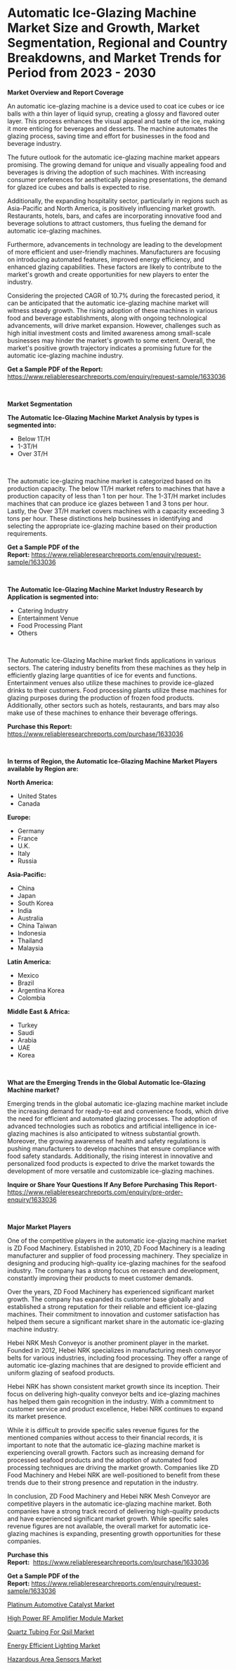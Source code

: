 <p><h1>Automatic Ice-Glazing Machine Market Size and Growth, Market Segmentation, Regional and Country Breakdowns, and Market Trends for Period from 2023 -  2030</h1></p><p><strong>Market Overview and Report Coverage</strong></p>
<p><p>An automatic ice-glazing machine is a device used to coat ice cubes or ice balls with a thin layer of liquid syrup, creating a glossy and flavored outer layer. This process enhances the visual appeal and taste of the ice, making it more enticing for beverages and desserts. The machine automates the glazing process, saving time and effort for businesses in the food and beverage industry.</p><p>The future outlook for the automatic ice-glazing machine market appears promising. The growing demand for unique and visually appealing food and beverages is driving the adoption of such machines. With increasing consumer preferences for aesthetically pleasing presentations, the demand for glazed ice cubes and balls is expected to rise.</p><p>Additionally, the expanding hospitality sector, particularly in regions such as Asia-Pacific and North America, is positively influencing market growth. Restaurants, hotels, bars, and cafes are incorporating innovative food and beverage solutions to attract customers, thus fueling the demand for automatic ice-glazing machines.</p><p>Furthermore, advancements in technology are leading to the development of more efficient and user-friendly machines. Manufacturers are focusing on introducing automated features, improved energy efficiency, and enhanced glazing capabilities. These factors are likely to contribute to the market's growth and create opportunities for new players to enter the industry.</p><p>Considering the projected CAGR of 10.7% during the forecasted period, it can be anticipated that the automatic ice-glazing machine market will witness steady growth. The rising adoption of these machines in various food and beverage establishments, along with ongoing technological advancements, will drive market expansion. However, challenges such as high initial investment costs and limited awareness among small-scale businesses may hinder the market's growth to some extent. Overall, the market's positive growth trajectory indicates a promising future for the automatic ice-glazing machine industry.</p></p>
<p><strong>Get a Sample PDF of the Report:</strong> <a href="https://www.reliableresearchreports.com/enquiry/request-sample/1633036">https://www.reliableresearchreports.com/enquiry/request-sample/1633036</a></p>
<p>&nbsp;</p>
<p><strong>Market Segmentation</strong></p>
<p><strong>The Automatic Ice-Glazing Machine Market Analysis by types is segmented into:</strong></p>
<p><ul><li>Below 1T/H</li><li>1-3T/H</li><li>Over 3T/H</li></ul></p>
<p>&nbsp;</p>
<p><p>The automatic ice-glazing machine market is categorized based on its production capacity. The below 1T/H market refers to machines that have a production capacity of less than 1 ton per hour. The 1-3T/H market includes machines that can produce ice glazes between 1 and 3 tons per hour. Lastly, the Over 3T/H market covers machines with a capacity exceeding 3 tons per hour. These distinctions help businesses in identifying and selecting the appropriate ice-glazing machine based on their production requirements.</p></p>
<p><strong>Get a Sample PDF of the Report:</strong>&nbsp;<a href="https://www.reliableresearchreports.com/enquiry/request-sample/1633036">https://www.reliableresearchreports.com/enquiry/request-sample/1633036</a></p>
<p>&nbsp;</p>
<p><strong>The Automatic Ice-Glazing Machine Market Industry Research by Application is segmented into:</strong></p>
<p><ul><li>Catering Industry</li><li>Entertainment Venue</li><li>Food Processing Plant</li><li>Others</li></ul></p>
<p>&nbsp;</p>
<p><p>The Automatic Ice-Glazing Machine market finds applications in various sectors. The catering industry benefits from these machines as they help in efficiently glazing large quantities of ice for events and functions. Entertainment venues also utilize these machines to provide ice-glazed drinks to their customers. Food processing plants utilize these machines for glazing purposes during the production of frozen food products. Additionally, other sectors such as hotels, restaurants, and bars may also make use of these machines to enhance their beverage offerings.</p></p>
<p><strong>Purchase this Report:</strong>&nbsp; <a href="https://www.reliableresearchreports.com/purchase/1633036">https://www.reliableresearchreports.com/purchase/1633036</a></p>
<p>&nbsp;</p>
<p><strong>In terms of Region, the Automatic Ice-Glazing Machine Market Players available by Region are:</strong></p>
<p>
    <p> <strong> North America: </strong>
        <ul>
            <li>United States</li>
            <li>Canada</li>
        </ul>
        </p> 
    <p> <strong> Europe: </strong>
        <ul>
            <li>Germany</li>
            <li>France</li>
            <li>U.K.</li>
            <li>Italy</li>
            <li>Russia</li>
        </ul>
        </p> 
    <p> <strong> Asia-Pacific: </strong>
        <ul>
            <li>China</li>
            <li>Japan</li>
            <li>South Korea</li>
            <li>India</li>
            <li>Australia</li>
            <li>China Taiwan</li>
            <li>Indonesia</li>
            <li>Thailand</li>
            <li>Malaysia</li>
        </ul>
        </p> 
    <p> <strong> Latin America: </strong>
        <ul>
            <li>Mexico</li>
            <li>Brazil</li>
            <li>Argentina Korea</li>
            <li>Colombia</li>
        </ul>
        </p> 
    <p> <strong> Middle East & Africa: </strong>
        <ul>
            <li>Turkey</li>
            <li>Saudi</li>
            <li>Arabia</li>
            <li>UAE</li>
            <li>Korea</li>
        </ul>
    </p>
    </p>
<p>&nbsp;</p>
<p><strong>What are the Emerging Trends in the Global Automatic Ice-Glazing Machine market?</strong></p>
<p><p>Emerging trends in the global automatic ice-glazing machine market include the increasing demand for ready-to-eat and convenience foods, which drive the need for efficient and automated glazing processes. The adoption of advanced technologies such as robotics and artificial intelligence in ice-glazing machines is also anticipated to witness substantial growth. Moreover, the growing awareness of health and safety regulations is pushing manufacturers to develop machines that ensure compliance with food safety standards. Additionally, the rising interest in innovative and personalized food products is expected to drive the market towards the development of more versatile and customizable ice-glazing machines.</p></p>
<p><strong>Inquire or Share Your Questions If Any Before Purchasing This Report</strong>- <a href="https://www.reliableresearchreports.com/enquiry/pre-order-enquiry/1633036">https://www.reliableresearchreports.com/enquiry/pre-order-enquiry/1633036</a></p>
<p>&nbsp;</p>
<p><strong>Major Market Players</strong></p>
<p><p>One of the competitive players in the automatic ice-glazing machine market is ZD Food Machinery. Established in 2010, ZD Food Machinery is a leading manufacturer and supplier of food processing machinery. They specialize in designing and producing high-quality ice-glazing machines for the seafood industry. The company has a strong focus on research and development, constantly improving their products to meet customer demands.</p><p>Over the years, ZD Food Machinery has experienced significant market growth. The company has expanded its customer base globally and established a strong reputation for their reliable and efficient ice-glazing machines. Their commitment to innovation and customer satisfaction has helped them secure a significant market share in the automatic ice-glazing machine industry.</p><p>Hebei NRK Mesh Conveyor is another prominent player in the market. Founded in 2012, Hebei NRK specializes in manufacturing mesh conveyor belts for various industries, including food processing. They offer a range of automatic ice-glazing machines that are designed to provide efficient and uniform glazing of seafood products.</p><p>Hebei NRK has shown consistent market growth since its inception. Their focus on delivering high-quality conveyor belts and ice-glazing machines has helped them gain recognition in the industry. With a commitment to customer service and product excellence, Hebei NRK continues to expand its market presence.</p><p>While it is difficult to provide specific sales revenue figures for the mentioned companies without access to their financial records, it is important to note that the automatic ice-glazing machine market is experiencing overall growth. Factors such as increasing demand for processed seafood products and the adoption of automated food processing techniques are driving the market growth. Companies like ZD Food Machinery and Hebei NRK are well-positioned to benefit from these trends due to their strong presence and reputation in the industry.</p><p>In conclusion, ZD Food Machinery and Hebei NRK Mesh Conveyor are competitive players in the automatic ice-glazing machine market. Both companies have a strong track record of delivering high-quality products and have experienced significant market growth. While specific sales revenue figures are not available, the overall market for automatic ice-glazing machines is expanding, presenting growth opportunities for these companies.</p></p>
<p><strong>Purchase this Report:</strong>&nbsp;&nbsp;<a href="https://www.reliableresearchreports.com/purchase/1633036">https://www.reliableresearchreports.com/purchase/1633036</a></p>
<p></p>
<p><strong>Get a Sample PDF of the Report:</strong>&nbsp;<a href="https://www.reliableresearchreports.com/enquiry/request-sample/1633036">https://www.reliableresearchreports.com/enquiry/request-sample/1633036</a></p>
<p><p><a href="https://medium.com/@joannebell6556/platinum-automotive-catalyst-market-focuses-on-market-share-size-and-projected-forecast-till-2030-46b25646ad1f">Platinum Automotive Catalyst Market</a></p><p><a href="https://www.linkedin.com/pulse/high-power-rf-amplifier-module-market-challenges-opportunities-cyrce/">High Power RF Amplifier Module Market</a></p><p><a href="https://medium.com/@markuspagac2023/quartz-tubing-for-qsil-market-insight-market-trends-growth-forecasted-from-2023-to-2030-6ef67c328c4f">Quartz Tubing For Qsil Market</a></p><p><a href="https://www.linkedin.com/pulse/energy-efficient-lighting-market-research-report-provides-thorough-n4fre/">Energy Efficient Lighting Market</a></p><p><a href="https://www.linkedin.com/pulse/decoding-hazardous-area-sensors-market-deep-dive-latest-uwmoe/">Hazardous Area Sensors Market</a></p></p>